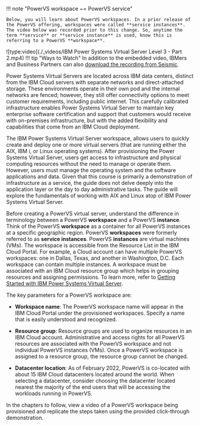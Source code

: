 !!! note "PowerVS workspace ~= PowerVS service"

    Below, you will learn about PowerVS workspaces. In a prior release of the PowerVS offering, workspaces were called **service instances**. The video below was recorded prior to this change. So, anytime the term **service** or **service instance** is used, know this is referring to a PowerVS **workspace**.

![type:video](./_videos/IBM Power Systems Virtual Server Level 3 - Part 2.mp4)
!!! tip "Ways to Watch"
    In addition to the embedded video, IBMers and Business Partners can also <a href="https://ibm.seismic.com/Link/Content/DC7MhCMFHqdF384HP8b4dXgRMqhG" target="_blank">download the recording from Seismic</a>.

Power Systems Virtual Servers are located across IBM data centers, distinct from the IBM Cloud servers with separate networks and direct-attached storage. These environments operate in their own pod and the internal networks are fenced; however, they still offer connectivity options to meet customer requirements, including public internet. This carefully calibrated infrastructure enables Power Systems Virtual Server to maintain key enterprise software certification and support that customers would receive with on-premises infrastructure, but with the added flexibility and capabilities that come from an IBM Cloud deployment.

The IBM Power Systems Virtual Server workspace, allows users to quickly create and deploy one or more virtual servers (that are running either the AIX, IBM i, or Linux operating systems). After provisioning the Power Systems Virtual Server, users get access to infrastructure and physical computing resources without the need to manage or operate them. However, users must manage the operating system and the software applications and data. Given that this course is primarily a demonstration of infrastructure as a service, the guide does not delve deeply into the application layer or the day to day administrative tasks. The guide will explore the fundamentals of working with AIX and Linux atop of IBM Power Systems Virtual Server.

Before creating a PowerVS virtual server, understand the difference in terminology between a PowerVS **workspace** and a PowerVS **instance**. Think of the PowerVS **workspace** as a container for all PowerVS instances at a specific geographic region. PowerVS **workspaces** were formerly referred to as **service instances**. PowerVS **instances** are virtual machines (VMs). The workspace is accessible from the Resource List in the IBM Cloud Portal. For example, a Cloud account can have multiple PowerVS workspaces: one in Dallas, Texas, and another in Washington, D.C. Each workspace can contain multiple instances. A workspace must be associated with an IBM Cloud resource group which helps in grouping resources and assigning permissions. To learn more, refer to <a href="https://cloud.ibm.com/docs/power-iaas?topic=power-iaas-getting-started" target="_blank">Getting Started with IBM Power Systems Virtual Server</a>.

The key parameters for a PowerVS workspace are:

- **Workspace name**: The PowerVS workspace name will appear in the IBM Cloud Portal under the provisioned workspaces. Specify a name that is easily understood and recognized.

- **Resource group**: Resource groups are used to organize resources in an IBM Cloud account. Administrative and access rights for all PowerVS resources are associated with the PowerVS workspace and not individual PowerVS instances (VMs). Once a PowerVS workspace is assigned to a resource group, the resource group cannot be changed.

- **Datacenter location**: As of February 2022, PowerVS is co-located with about 15 IBM Cloud datacenters located around the world. When selecting a datacenter, consider choosing the datacenter located nearest the majority of the end users that will be accessing the workloads running in PowerVS.

In the chapters to follow, view a video of a PowerVS workspace being provisioned and replicate the steps taken using the provided click-through demonstration.

